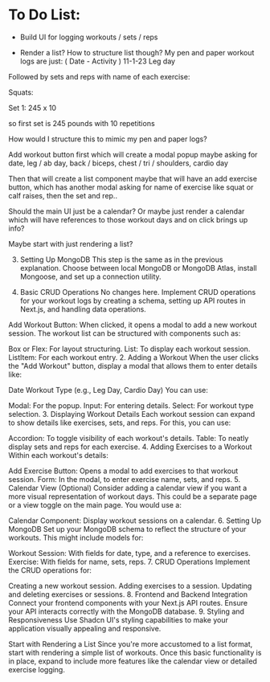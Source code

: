 # To Do List:

- Build UI for logging workouts / sets / reps 

- Render a list? How to structure list though? My pen and paper workout logs are just:
 ( Date - Activity )
 11-1-23 Leg day

 Followed by sets and reps with name of each 
 exercise: 

 Squats: 

Set 1: 245 x 10

so first set is 245 pounds with 
10 repetitions

How would I structure this to mimic my pen and paper logs? 

Add workout button first which will create a modal popup 
maybe asking for date, leg / ab day, back / biceps, chest / tri / shoulders, cardio day

Then that will create a list component maybe that will have 
an add exercise button, which has another modal asking 
for name of exercise like squat or calf raises, then the set and rep..

Should the main UI just be a calendar? Or maybe just render a calendar which will have references to those workout days 
and on click brings up info? 

Maybe start with just rendering a list?

3. Setting Up MongoDB
This step is the same as in the previous explanation. Choose between local MongoDB or MongoDB Atlas, install Mongoose, and set up a connection utility.

4. Basic CRUD Operations
No changes here. Implement CRUD operations for your workout logs by creating a schema, setting up API routes in Next.js, and handling data operations.

Add Workout Button: When clicked, it opens a modal to add a new workout session.
The workout list can be structured with components such as:

Box or Flex: For layout structuring.
List: To display each workout session.
ListItem: For each workout entry.
2. Adding a Workout
When the user clicks the "Add Workout" button, display a modal that allows them to enter details like:

Date
Workout Type (e.g., Leg Day, Cardio Day)
You can use:

Modal: For the popup.
Input: For entering details.
Select: For workout type selection.
3. Displaying Workout Details
Each workout session can expand to show details like exercises, sets, and reps. For this, you can use:

Accordion: To toggle visibility of each workout's details.
Table: To neatly display sets and reps for each exercise.
4. Adding Exercises to a Workout
Within each workout's details:

Add Exercise Button: Opens a modal to add exercises to that workout session.
Form: In the modal, to enter exercise name, sets, and reps.
5. Calendar View (Optional)
Consider adding a calendar view if you want a more visual representation of workout days. This could be a separate page or a view toggle on the main page. You would use a:

Calendar Component: Display workout sessions on a calendar.
6. Setting Up MongoDB
Set up your MongoDB schema to reflect the structure of your workouts. This might include models for:

Workout Session: With fields for date, type, and a reference to exercises.
Exercise: With fields for name, sets, reps.
7. CRUD Operations
Implement the CRUD operations for:

Creating a new workout session.
Adding exercises to a session.
Updating and deleting exercises or sessions.
8. Frontend and Backend Integration
Connect your frontend components with your Next.js API routes.
Ensure your API interacts correctly with the MongoDB database.
9. Styling and Responsiveness
Use Shadcn UI's styling capabilities to make your application visually appealing and responsive.

Start with Rendering a List
Since you're more accustomed to a list format, start with rendering a simple list of workouts. Once this basic functionality is in place, expand to include more features like the calendar view or detailed exercise logging.

